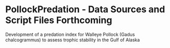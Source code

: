 # PollockPredation - Data Sources and Script Files Forthcoming
Development of a predation index for Walleye Pollock (Gadus chalcogrammus) to assess trophic stability in the Gulf of Alaska
